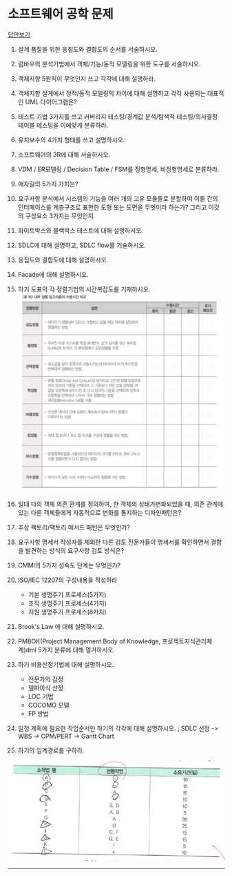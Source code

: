 # 소프트웨어 공학 문제

[답안보기](https://github.com/ChoboDeveloper/cs-study/blob/main/Software-Engineering/swengquiz_answer.md)

1. 설계 품질을 위한 응집도와 결합도의 순서를 서술하시오.

2. 럼바우의 분석기법에서 객체/기능/동적 모델링을 위한 도구를 서술하시오.

3. 객체지향 5원칙이 무엇인지 쓰고 각각에 대해 설명하라.

4. 객체지향 설계에서 정적/동적 모델링의 차이에 대해 설명하고 각각 사용되는 대표적인 UML 다이어그램은?

5. 테스트 기법 3가지를 쓰고 커버리지 테스팅/경계값 분석/탐색적 테스팅/의사결정 테이블 테스팅을 이에맞게 분류하라.

6. 유지보수의 4가지 형태를 쓰고 설명하시오.

7. 소프트웨어의 3R에 대해 서술하시오.

8. VDM /  ER모델링 / Decision Table / FSM를 정형명세, 비정형명세로 분류하라.

9. 애자일의 5가지 가치는?

10. 요구사항 분석에서 시스템의 기능을 여러 개의 고유 모듈들로 분할하여 이들 간의 인터페이스를 
    계층구조로 표현한 도형 또는 도면을 무엇이라 하는가? 그리고 이것의 구성요소 3가지는 무엇인지 
    
11. 화이트박스와 블랙박스 테스트에 대해 설명하시오.

12. SDLC에 대해 설명하고, SDLC flow를 기술하시오.

13. 응집도와 결합도에 대해 설명하시오.

14. Facade에 대해 설명하시오.

15. 하기 도표의 각 정렬기법의 시간복잡도를 기재하시오.
    ![sorting](./assets/photo.jpeg)

    

16. 일대 다의 객체 의존 관계를 정의하며, 한 객체의 상태가변화되었을 때, 의존 관계에 있는 다른 객체들에게 자동적으로
    변화를 통지하는 디자인패턴은?

17. 추상 팩토리/팩토리 메서드 패턴은 무엇인가?

18. 요구사항 명세서 작성자를 제외한 다른 검토 전문가들이 명세서를 확인하면서 결함을 발견하는 방식의 요구사항 검토 방식은?

19. CMMI의 5가지 성숙도 단계는 무엇인가?

20. ISO/IEC 12207의 구성내용을 작성하라
    * 기본 생명주기 프로세스(5가지)
    * 조직 생명주기 프로세스(4가지)
    * 지원 생명주기 프로세스(8가지)

21. Brook's Law 에 대해 설명하시오.

22. PMBOK(Project Management Body of Knowledge, 프로젝트지식관리체계)dml 5가지 분류에 대해 열거하시오.

23. 하기 비용산정기법에 대해 설명하시오.
    * 전문가의 감정
    * 델파이식 산정
    * LOC 기법
    * COCOMO 모델
    * FP 방법

24. 일정 계획에 필요한 작업순서인 하기의 각각에 대해 설명하시오.
    ; SDLC 선정 -> WBS -> CPM/PERT -> Gantt Chart

25. 하기의 임계경로를 구하라.

![cp](./assets/quiz26-cp.png)


















---